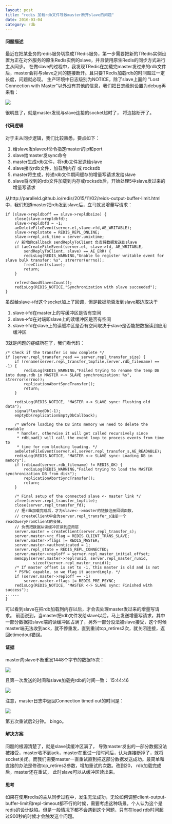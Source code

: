 ```yaml
---
layout: post
title: "redis 加载rdb文件导致master断开slave的问题"
date: 2016-03-04
category: rdb 
---
```


#### __问题描述__ ####

最近在把某业务的redis服务切换成TRedis服务，第一步需要把新的TRedis实例设置为正在对外服务的原生Redis实例的slave，并且使用原生Redis的同步方式进行主从同步。
在做slave的过程中，我发现TRedis在加载完master发过来的rdb文件后，master会将与slave之间的链接断开。且只要TRedis加载rdb的时间超过一定长度，问题就必现。
生产环境中日志级别为NOTICE，除了slave上面的 "Lost Connection with Master"以外没有其他的信息，我们把日志级别设置为debug再来看：

![](https://raw.githubusercontent.com/paralleld/paralleld.github.io/master/images/load-rdb/1.png)

很明显了，就是master发现与slave连接的socket超时了， 将连接断开了。

#### __代码逻辑__ ####

对于主从同步逻辑，我们比较熟悉，要点如下：

1. 给slave发slaveof命令指定master的ip和port
2. slave给master发sync命令
3. master生成rdb文件，将rdb文件发送给slave
4. slave接收rdb文件，加载到内存 或 rocksdb
5. master将生成，传递rdb文件期间缓存的增量写请求发给slave
6. slave将收到的rdb文件加载到内存或rocksdb后，开始处理5中slave发过来的增量写请求

从http://paralleld.github.io/redis/2015/11/02/reids-output-buffer-limit.html中，我们知道master把rdb发到slave后，立马就发增量写请求：
    
    if (slave->repldboff == slave->repldbsize) {
        close(slave->repldbfd);
        slave->repldbfd = -1;
        aeDeleteFileEvent(server.el,slave->fd,AE_WRITABLE);
        slave->replstate = REDIS_REPL_ONLINE;
        slave->repl_ack_time = server.unixtime;
        // 新增的callback sendReplyToClient 负责将数据发送到slave
        if (aeCreateFileEvent(server.el, slave->fd, AE_WRITABLE,
            sendReplyToClient, slave) == AE_ERR) { 
            redisLog(REDIS_WARNING,"Unable to register writable event for slave bulk transfer: %s", strerror(errno));
            freeClient(slave);
            return;
        }
        
        refreshGoodSlavesCount();
        redisLog(REDIS_NOTICE,"Synchronization with slave succeeded");
    }

虽然给slave->fd这个socket加上了回调，但是数据能否发到slave那边取决于

1. slave->fd在master上的写缓冲区是否有空间
2. slave->fd在对端即slave上的读缓冲区是否有空间
3. slave->fd在slave上的读缓冲区是否有空间取决于slave是否能把数据读到应用缓冲区

3就是问题的症结所在了，我们看代码：

    /* Check if the transfer is now complete */
    if (server.repl_transfer_read == server.repl_transfer_size) {
        if (rename(server.repl_transfer_tmpfile,server.rdb_filename) == -1) {
            redisLog(REDIS_WARNING,"Failed trying to rename the temp DB into dump.rdb in MASTER <-> SLAVE synchronization: %s", strerror(errno));
            replicationAbortSyncTransfer();
            return;
        }

        redisLog(REDIS_NOTICE, "MASTER <-> SLAVE sync: Flushing old data");
        signalFlushedDb(-1);
        emptyDb(replicationEmptyDbCallback);

        /* Before loading the DB into memory we need to delete the readable
         * handler, otherwise it will get called recursively since
         * rdbLoad() will call the event loop to process events from time to
         * time for non blocking loading. */
        aeDeleteFileEvent(server.el,server.repl_transfer_s,AE_READABLE);
        redisLog(REDIS_NOTICE, "MASTER <-> SLAVE sync: Loading DB in memory");
        if (rdbLoad(server.rdb_filename) != REDIS_OK) {
            redisLog(REDIS_WARNING,"Failed trying to load the MASTER synchronization DB from disk");
            replicationAbortSyncTransfer();
            return;
        }

        /* Final setup of the connected slave <- master link */
        zfree(server.repl_transfer_tmpfile);
        close(server.repl_transfer_fd);
        // 把rdb加载完成后，才为slave<-->master的链接注册回调函数，
        // createClient中会为server.repl_transfer_s注册一个readQueryFromClient的会掉，
        // 负责把数据从读缓冲区读到应用层
        server.master = createClient(server.repl_transfer_s);
        server.master->rc_flag = REDIS_CLIENT_TRANS_SLAVE;
        server.master->flags |= REDIS_MASTER;
        server.master->authenticated = 1;
        server.repl_state = REDIS_REPL_CONNECTED;
        server.master->reploff = server.repl_master_initial_offset;
        memcpy(server.master->replrunid, server.repl_master_runid,
                sizeof(server.repl_master_runid));
        /* If master offset is set to -1, this master is old and is not
        * PSYNC capable, so we flag it accordingly. */
        if (server.master->reploff == -1)
            server.master->flags |= REDIS_PRE_PSYNC;
        redisLog(REDIS_NOTICE, "MASTER <-> SLAVE sync: Finished with success");
    ......
    }

可以看到slave在把rdb加载到内存以后，才会去处理master发过来的增量写请求。 前面说到，当master把rdb文件发给slave以后，马上发送增量写请求，其中一部分数据把slave端的读缓冲区占满了，另外一部分没法被slave接受，这个时候master端无法收到ack，就不停重发，直到重试tcp_retires2次，就关闭连接，返回etimedout错误。

#### __证据__ ####

master向slave不断重发1448个字节的数据15次：

![](https://raw.githubusercontent.com/paralleld/paralleld.github.io/master/images/load-rdb/2.png)

且第一次发送的时间和slave加载完rdb的时间一致： 15:44:46

![](https://raw.githubusercontent.com/paralleld/paralleld.github.io/master/images/load-rdb/3.png)

注意，master日志中返回Connection timed out的时间是：

![](https://raw.githubusercontent.com/paralleld/paralleld.github.io/master/images/load-rdb/4.png)

第五次重试后2分钟。 bingo。

#### __解决方案__ ####

问题的根源清楚了，就是slave读缓冲区满了， 导致master发出的一部分数据没法被接受，master收不到ack，master在重试一段时间后，认为连接断掉了，就将socket关闭。而我们需要master一直重试直到把这部分数据发送成功。最简单和直接的办法是修改tcp_retires2参数，增加重试的次数。改到20， rdb加载完成后，master还在重试， 此时slave可以从缓冲区读出来。

#### __思考__ ####

如果在使用redis的主从同步过程中，发生无法成功，无论如何调整client-output-buffer-limit和repl-timeout都不行的时候，需要考虑这种场景。个人认为这个是redis的设计缺陷。但是一般情况下都不会遇到这个问题，只有在load rdb时间超过900秒的时候才会触发这个问题。

